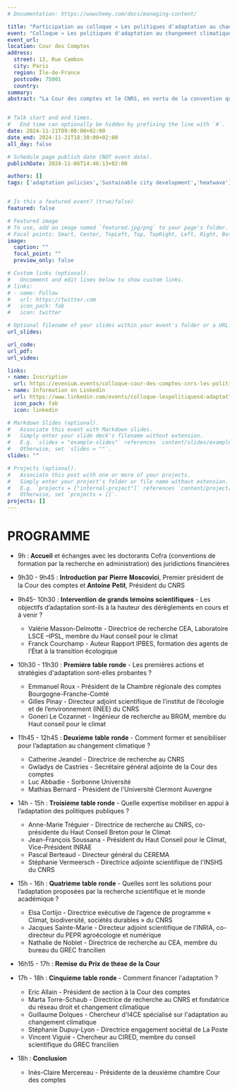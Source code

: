 ```yaml
---
# Documentation: https://wowchemy.com/docs/managing-content/

title: "Participation au colloque « Les politiques d'adaptation au changement climatique » de la Cour des Comptes"
event: "Colloque « Les politiques d'adaptation au changement climatique »"
event_url:
location: Cour des Comptes
address:
  street: 13, Rue Cambon
  city: Paris
  region: Île-de-France
  postcode: 75001
  country:
summary:  
abstract: "La Cour des comptes et le CNRS, en vertu de la convention qui les lie, ont le plaisir de vous inviter au colloque « Les politiques d'adaptation au changement climatique »"


# Talk start and end times.
#   End time can optionally be hidden by prefixing the line with `#`.
date: 2024-11-21T09:00:00+02:00
date_end: 2024-11-21T18:30:00+02:00
all_day: false

# Schedule page publish date (NOT event date).
publishDate: 2024-11-06T14:46:13+02:00

authors: []
tags: ['adaptation policies','Sustainable city development','heatwave']


# Is this a featured event? (true/false)
featured: false

# Featured image
# To use, add an image named `featured.jpg/png` to your page's folder. 
# Focal points: Smart, Center, TopLeft, Top, TopRight, Left, Right, BottomLeft, Bottom, BottomRight.
image:
  caption: ""
  focal_point: ""
  preview_only: false

# Custom links (optional).
#   Uncomment and edit lines below to show custom links.
# links:
# - name: Follow
#   url: https://twitter.com
#   icon_pack: fab
#   icon: twitter

# Optional filename of your slides within your event's folder or a URL.
url_slides:

url_code:
url_pdf:
url_video:

links:
- name: Inscription
  url: https://evenium.events/colloque-cour-des-comptes-cnrs-les-politiques-d-adaptation-au-c/accueil
- name: Information on Linkedin
  url: https://www.linkedin.com/events/colloque-lespolitiquesd-adaptat7259956651229646849/about/
  icon_pack: fab
  icon: linkedin

# Markdown Slides (optional).
#   Associate this event with Markdown slides.
#   Simply enter your slide deck's filename without extension.
#   E.g. `slides = "example-slides"` references `content/slides/example-slides.md`.
#   Otherwise, set `slides = ""`.
slides: ""

# Projects (optional).
#   Associate this post with one or more of your projects.
#   Simply enter your project's folder or file name without extension.
#   E.g. `projects = ["internal-project"]` references `content/project/deep-learning/index.md`.
#   Otherwise, set `projects = []`.
projects: []
---
```



# PROGRAMME

- 9h : 𝐀𝐜𝐜𝐮𝐞𝐢𝐥 et échanges avec les doctorants Cofra (conventions de formation par la recherche en administration) des juridictions financières

- 9h30 - 9h45 : 𝐈𝐧𝐭𝐫𝐨𝐝𝐮𝐜𝐭𝐢𝐨𝐧 𝐩𝐚𝐫 𝐏𝐢𝐞𝐫𝐫𝐞 𝐌𝐨𝐬𝐜𝐨𝐯𝐢𝐜𝐢, Premier président de la Cour des comptes et 𝐀𝐧𝐭𝐨𝐢𝐧𝐞 𝐏𝐞𝐭𝐢𝐭, Président du CNRS

- 9h45- 10h30 : 𝐈𝐧𝐭𝐞𝐫𝐯𝐞𝐧𝐭𝐢𝐨𝐧 𝐝𝐞 𝐠𝐫𝐚𝐧𝐝𝐬 𝐭𝐞́𝐦𝐨𝐢𝐧𝐬 𝐬𝐜𝐢𝐞𝐧𝐭𝐢𝐟𝐢𝐪𝐮𝐞𝐬 - Les objectifs d’adaptation sont-ils à la hauteur des dérèglements en cours et à venir ?
  - Valérie Masson-Delmotte - Directrice de recherche CEA, Laboratoire LSCE –IPSL, membre du Haut conseil pour le climat
  - Franck Courchamp - Auteur Rapport IPBES, formation des agents de l’État à la transition écologique

- 10h30 - 11h30 : 𝐏𝐫𝐞𝐦𝐢𝐞̀𝐫𝐞 𝐭𝐚𝐛𝐥𝐞 𝐫𝐨𝐧𝐝𝐞 - Les premières actions et stratégies d'adaptation sont-elles probantes ?
  - Emmanuel Roux - Président de la Chambre régionale des comptes Bourgogne-Franche-Comté
  - Gilles Pinay - Directeur adjoint scientifique de l’institut de l’écologie et de l’environnement (INEE) du CNRS
  - Goneri Le Cozannet - Ingénieur de recherche au BRGM, membre du Haut conseil pour le climat

- 11h45 - 12h45 : 𝐃𝐞𝐮𝐱𝐢𝐞̀𝐦𝐞 𝐭𝐚𝐛𝐥𝐞 𝐫𝐨𝐧𝐝𝐞 - Comment former et sensibiliser pour l’adaptation au changement climatique ?
  - Catherine Jeandel - Directrice de recherche au CNRS
  - Gwladys de Castries - Secrétaire général adjointe de la Cour des comptes
  - Luc Abbadie - Sorbonne Université
  - Mathias Bernard - Président de l'Université Clermont Auvergne

- 14h - 15h : 𝐓𝐫𝐨𝐢𝐬𝐢𝐞̀𝐦𝐞 𝐭𝐚𝐛𝐥𝐞 𝐫𝐨𝐧𝐝𝐞 - Quelle expertise mobiliser en appui à l’adaptation des politiques publiques ?
  - Anne-Marie Tréguier - Directrice de recherche au CNRS, co-présidente du Haut Conseil Breton pour le Climat
  - Jean-François Soussana - Président du Haut Conseil pour le Climat, Vice-Président INRAE
  - Pascal Berteaud - Directeur général du CEREMA
  - Stéphanie Vermeersch - Directrice adjointe scientifique de l'INSHS du CNRS

- 15h - 16h : 𝐐𝐮𝐚𝐭𝐫𝐢𝐞̀𝐦𝐞 𝐭𝐚𝐛𝐥𝐞 𝐫𝐨𝐧𝐝𝐞 - Quelles sont les solutions pour l’adaptation proposées par la recherche scientifique et le monde académique ?
  - Elsa Cortijo - Directrice exécutive de l’agence de programme « Climat, biodiversité, sociétés durables » du CNRS
  - Jacques Sainte-Marie - Directeur adjoint scientifique de l'INRIA, co-directeur du PEPR agroécologie et numérique
  - Nathalie de Noblet - Directrice de recherche au CEA, membre du bureau du GREC francilien

- 16h15 - 17h : 𝐑𝐞𝐦𝐢𝐬𝐞 𝐝𝐮 𝐏𝐫𝐢𝐱 𝐝𝐞 𝐭𝐡𝐞̀𝐬𝐞 𝐝𝐞 𝐥𝐚 𝐂𝐨𝐮𝐫

- 17h - 18h : 𝐂𝐢𝐧𝐪𝐮𝐢𝐞̀𝐦𝐞 𝐭𝐚𝐛𝐥𝐞 𝐫𝐨𝐧𝐝𝐞 - Comment financer l'adaptation ?
  - Eric Allain - Président de section à la Cour des comptes
  - Marta Torre-Schaub - Directrice de recherche au CNRS et fondatrice du réseau droit et changement climatique
  - Guillaume Dolques - Chercheur d'I4CE spécialisé sur l'adaptation au changement climatique
  - Stéphanie Dupuy-Lyon - Directrice engagement sociétal de La Poste
  - Vincent Viguié - Chercheur au CIRED, membre du conseil scientifique du GREC francilien

- 18h : 𝐂𝐨𝐧𝐜𝐥𝐮𝐬𝐢𝐨𝐧
  - Inès-Claire Mercereau - Présidente de la deuxième chambre Cour des comptes